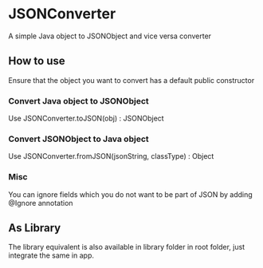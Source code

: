 # JSONConverter
A simple Java object to JSONObject and vice versa converter

## How to use
Ensure that the object you want to convert has a default public constructor
### Convert Java object to JSONObject
Use JSONConverter.toJSON(obj) : JSONObject
### Convert JSONObject to Java object
Use JSONConverter.fromJSON(jsonString, classType) : Object
### Misc
You can ignore fields which you do not want to be part of JSON by adding @Ignore annotation

## As Library
The library equivalent is also available in library folder in root folder, just integrate the same in app.
